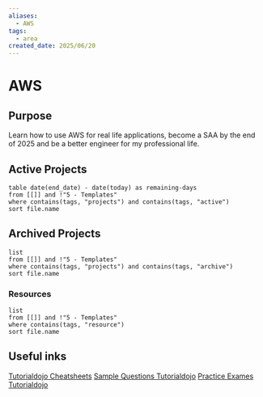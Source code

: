```yaml
---
aliases:
  - AWS
tags:
  - area
created_date: 2025/06/20
---
```

# AWS
## Purpose
Learn how to use AWS for real life applications, become a SAA by the end of 2025 and be a better engineer for my professional life.
## Active Projects
```dataview
table date(end_date) - date(today) as remaining-days
from [[]] and !"5 - Templates"
where contains(tags, "projects") and contains(tags, "active")
sort file.name
```
## Archived Projects
```dataview
list
from [[]] and !"5 - Templates"
where contains(tags, "projects") and contains(tags, "archive")
sort file.name
```
### Resources
```dataview
list
from [[]] and !"5 - Templates"
where contains(tags, "resource")
sort file.name
```
## Useful inks
[Tutorialdojo Cheatsheets](https://tutorialsdojo.com/aws-cheat-sheets/)
[Sample Questions Tutorialdojo](https://tutorialsdojo.com/aws-certified-solutions-architect-associate-saa-c03-sample-exam-questions/)
[Practice Exames Tutorialdojo](https://portal.tutorialsdojo.com/courses/aws-certified-solutions-architect-associate-practice-exams/) 




